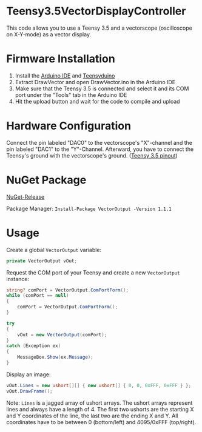 # Teensy3.5VectorDisplayController
This code allows you to use a Teensy 3.5 and a vectorscope (oscilloscope on X-Y-mode) as a vector display.

# Firmware Installation

1. Install the [Arduino IDE](https://www.arduino.cc/en/software) and [Teensyduino](https://www.pjrc.com/teensy/teensyduino.html)
2. Extract DrawVector and open DrawVector.ino in the Arduino IDE
3. Make sure that the Teensy 3.5 is connected and select it and its COM port under the "Tools" tab in the Arduino IDE
4. Hit the upload button and wait for the code to compile and upload

# Hardware Configuration
Connect the pin labeled "DAC0" to the vectorscope's "X"-channel and the pin labeled "DAC1" to the "Y"-Channel. Afterward, you have to connect the Teensy's ground with the vectorscope's ground. ([Teensy 3.5 pinout](https://www.pjrc.com/teensy/card8a_rev3_web.pdf))

# NuGet Package
[NuGet-Release](https://www.nuget.org/packages/VectorOutput/1.1.1)

Package Manager: ```Install-Package VectorOutput -Version 1.1.1```

# Usage
Create a global ```VectorOutput``` variable:
```cs
private VectorOutput vOut;
```
Request the COM port of your Teensy and create a new ```VectorOutput``` instance:
```cs
string? comPort = VectorOutput.ComPortForm();
while (comPort == null)
{
    comPort = VectorOutput.ComPortForm();
}

try
{
    vOut = new VectorOutput(comPort);
}
catch (Exception ex)
{
    MessageBox.Show(ex.Message);
}
```
Display an image:
```cs
vOut.Lines = new ushort[][] { new ushort[] { 0, 0, 0xFFF, 0xFFF } };
vOut.DrawFrame();
```
Note: ```Lines``` is a jagged array of ushort arrays. The ushort arrays represent lines and always have a length of 4. The first two ushorts are the starting X and Y coordinates of the line, the last two are the ending X and Y. All coordinates have to be between 0 (bottom/left) and 4095/0xFFF (top/right).
